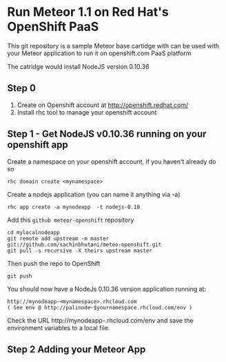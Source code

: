 Run Meteor 1.1 on Red Hat's OpenShift PaaS
====================================================================
This git repository is a sample Meteor base cartidge with can be used with your 
Meteor application to run it on openshift.com PaaS platform

The catridge would install NodeJS version 0.10.36

Step 0
----------------------------------------------------------
1. Create on Openshift account at http://openshift.redhat.com/
2. Install rhc tool to manage your openshift account 


Step 1 - Get NodeJS v0.10.36 running on your openshift app
----------------------------------------------------------

Create a namespace on your openshift account, if you haven't already do so

    rhc domain create <mynamespace>

Create a nodejs application (you can name it anything via -a)

    rhc app create -a mynodeapp  -t nodejs-0.10

Add this `github meteor-openshift` repository

    cd mylocalnodeapp
    git remote add upstream -m master git://github.com/sachinbhutani/meteo-openshift.git
    git pull -s recursive -X theirs upstream master

Then push the repo to OpenShift

    git push

You should now have a NodeJs 0.10.36 version application running at:

    http://mynodeapp-<mynamespace>.rhcloud.com
    ( See env @ http://palinode-$yournamespace.rhcloud.com/env )

Check the URL http://mynodeapp-<mynamespace>.rhcloud.com/env and save the environment variables to a local file.

Step 2 Adding your Meteor App 
------------------------------------------------------------
